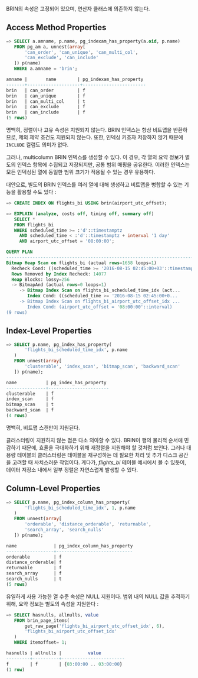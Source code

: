BRIN의 속성은 고정되어 있으며, 연산자 클래스에 의존하지 않는다.


## Access Method Properties
```sql
=> SELECT a.amname, p.name, pg_indexam_has_property(a.oid, p.name)
   FROM pg_am a, unnest(array[
       'can_order', 'can_unique', 'can_multi_col',
       'can_exclude', 'can_include'
   ]) p(name)
   WHERE a.amname = 'brin';

amname |       name        | pg_indexam_has_property
-------+--------------------+------------------------
brin   | can_order         | f
brin   | can_unique        | f
brin   | can_multi_col     | t
brin   | can_exclude       | f
brin   | can_include       | f
(5 rows)
```

명백히, 정렬이나 고유 속성은 지원되지 않는다. BRIN 인덱스는 항상 비트맵을 반환하므로, 제외 제약 조건도 지원되지 않는다. 또한, 인덱싱 키조자 저장하지 않기 때문에 `INCLUDE` 컬럼도 의미가 없다.

그러나, multicolumn BRIN 인덱스를 생성할 수 있다. 이 경우, 각 열의 요약 정보가 별도의 인덱스 항목에 수집되고 저장되지만, 공통 범위 매핑을 공유한다.
이러한 인덱스는 모든 인덱싱된 열에 동일한 범위 크기가 적용될 수 있는 경우 유용하다.

대안으로, 별도의 BRIN 인덱스를 여러 열에 대해 생성하고 비트맵을 병합할 수 있는 기능을 활용할 수도 있다 :

```sql
=> CREATE INDEX ON flights_bi USING brin(airport_utc_offset);

=> EXPLAIN (analyze, costs off, timing off, summary off)
   SELECT *
   FROM flights_bi
   WHERE scheduled_time >= :'d'::timestamptz
     AND scheduled_time < :'d'::timestamptz + interval '1 day'
     AND airport_utc_offset = '08:00:00';

QUERY PLAN
-----------------------------------------------------------------------------
Bitmap Heap Scan on flights_bi (actual rows=1658 loops=1)
  Recheck Cond: ((scheduled_time >= '2016-08-15 02:45:00+03'::timestamptz) ...
  Rows Removed by Index Recheck: 14077
  Heap Blocks: lossy=256
  -> BitmapAnd (actual rows=0 loops=1)
     -> Bitmap Index Scan on flights_bi_scheduled_time_idx (act...
        Index Cond: ((scheduled_time >= '2016-08-15 02:45:00+0...
     -> Bitmap Index Scan on flights_bi_airport_utc_offset_idx ...
        Index Cond: (airport_utc_offset = '08:00:00'::interval)
(9 rows)
```

## Index-Level Properties

```sql
=> SELECT p.name, pg_index_has_property(
       'flights_bi_scheduled_time_idx', p.name
   )
   FROM unnest(array[
       'clusterable', 'index_scan', 'bitmap_scan', 'backward_scan'
   ]) p(name);

name           | pg_index_has_property
---------------+-----------------------
clusterable    | f
index_scan     | f
bitmap_scan    | t
backward_scan  | f
(4 rows)
```

명백히, 비트맵 스캔만이 지원된다.

클러스터링이 지원하지 않는 점은 다소 의아할 수 있다. BRIN이 행의 물리적 순서에 민감하기 때문에, 효율을 극대화하기 위해 재정렬을 지원해야 할 것처럼 보인다. 그러나 대용량 테이블의 클러스터링은 테이블을 재구성하는 데 필요한 처리 및 추가 디스크 공간을 고려할 때 사치스러운 작업이다. 
게다가, *flights_bi* 테이블 예시에서 볼 수 있듯이, 데이터 저장소 내에서 일부 정렬은 자연스럽게 발생할 수 있다.

## Column-Level Properties
```sql
=> SELECT p.name, pg_index_column_has_property(
       'flights_bi_scheduled_time_idx', 1, p.name
   )
   FROM unnest(array[
       'orderable', 'distance_orderable', 'returnable',
       'search_array', 'search_nulls'
   ]) p(name);

name              | pg_index_column_has_property
------------------+-----------------------------
orderable         | f
distance_orderable| f
returnable        | f
search_array      | f
search_nulls      | t
(5 rows)
```

유일하게 사용 가능한 열 수준 속성은 NULL 지원이다. 범위 내의 NULL 값을 추적하기 위해, 요약 정보는 별도의 속성을 지원한다 :
```sql
=> SELECT hasnulls, allnulls, value
   FROM brin_page_items(
       get_raw_page('flights_bi_airport_utc_offset_idx', 6),
       'flights_bi_airport_utc_offset_idx'
   )
   WHERE itemoffset= 1;

hasnulls | allnulls |          value
---------+----------+------------------------
f        | f        | {03:00:00 .. 03:00:00}
(1 row)
```